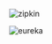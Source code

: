 ![zipkin](https://user-images.githubusercontent.com/41284892/118030014-62d24580-b382-11eb-88b2-527fb00620fb.PNG)


![eureka](https://user-images.githubusercontent.com/41284892/118030031-66fe6300-b382-11eb-90a4-54739e285c27.PNG)
